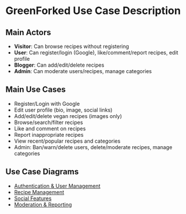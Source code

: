 # GreenForked Use Case Description

## Main Actors
- **Visitor**: Can browse recipes without registering
- **User**: Can register/login (Google), like/comment/report recipes, edit profile
- **Blogger**: Can add/edit/delete recipes
- **Admin**: Can moderate users/recipes, manage categories

## Main Use Cases
- Register/Login with Google
- Edit user profile (bio, image, social links)
- Add/edit/delete vegan recipes (images only)
- Browse/search/filter recipes
- Like and comment on recipes
- Report inappropriate recipes
- View recent/popular recipes and categories
- Admin: Ban/warn/delete users, delete/moderate recipes, manage categories

## Use Case Diagrams
- [Authentication & User Management](../../diagrams/use-case-authentication.png)
- [Recipe Management](../../diagrams/use-case-recipe-management.png)
- [Social Features](../../diagrams/use-case-social-features.png)
- [Moderation & Reporting](../../diagrams/use-case-moderation.png) 